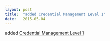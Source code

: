 ```yaml
---
layout: post
title:  "added Credential Management Level 1"
date:   2015-05-04
---
```


added [Credential Management Level 1](/spec/credential-management-1)


